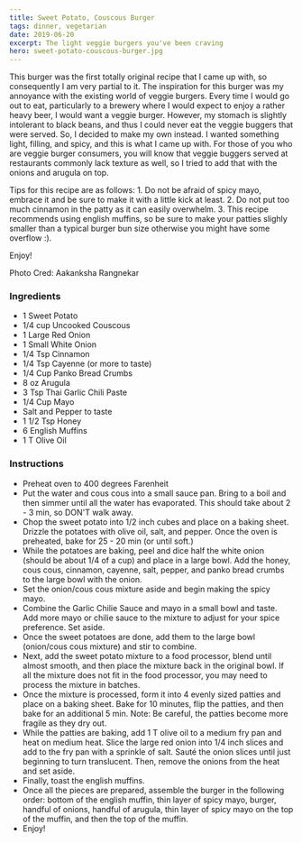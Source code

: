 ```yaml
---
title: Sweet Potato, Couscous Burger
tags: dinner, vegetarian
date: 2019-06-20
excerpt: The light veggie burgers you've been craving
hero: sweet-potato-couscous-burger.jpg
---
```

<div>
This burger was the first totally original recipe that I came up with, so consequently I am very partial to it. The inspiration for this burger was my annoyance with the existing world of veggie burgers. Every time I would go out to eat, particularly to a brewery where I would expect to enjoy a rather heavy beer, I would want a veggie burger. However, my stomach is slightly intolerant to black beans, and thus I could never eat the veggie buggers that were served. So, I decided to make my own instead. I wanted something light, filling, and spicy, and this is what I came up with. For those of you who are veggie burger consumers, you will know that veggie buggers served at restaurants commonly lack texture as well, so I tried to add that with the onions and arugula on top. 

Tips for this recipe are as follows: 1. Do not be afraid of spicy mayo, embrace it and be sure to make it with a little kick at least. 2. Do not put too much cinnamon in the patty as it can easily overwhelm. 3. This recipe recommends using english muffins, so be sure to make your patties slighly smaller than a typical burger bun size otherwise you might have some overflow :). 

Enjoy!

<p class="cred"> Photo Cred: Aakanksha Rangnekar</p>

</div>
<div class="list-row">
    <div class="list-column-1">
       <div class="list-card ingredients">
        <h3>Ingredients</h3>
          <ul>
            <li>1 Sweet Potato</li>
            <li>1/4 cup Uncooked Couscous</li>
            <li>1 Large Red Onion</li>
            <li>1 Small White Onion</li>
            <li>1/4 Tsp Cinnamon</li>
            <li>1/4 Tsp Cayenne (or more to taste)</li>
            <li>1/4 Cup Panko Bread Crumbs</li>
            <li>8 oz Arugula</li>
            <li>3 Tsp Thai Garlic Chili Paste</li>
            <li>1/4 Cup Mayo</li>
            <li>Salt and Pepper to taste</li>
            <li>1 1/2 Tsp Honey</li>
            <li>6 English Muffins</li>
            <li>1 T Olive Oil</li>
          </ul>
        </div>
    </div>
    <div class="list-column-2">
       <div class="list-card instructions">
        <h3>Instructions</h3>
          <ul>
          <li>Preheat oven to 400 degrees Farenheit</li>
          <li>Put the water and cous cous into a small sauce pan. Bring to a boil and then simmer until all the water has evaporated. This should take about 2 - 3 min, so DON'T walk away.</li>
          <li>Chop the sweet potato into 1/2 inch cubes and place on a baking sheet. Drizzle the potatoes with olive oil, salt, and pepper. Once the oven is preheated, bake for 25 - 20 min (or until soft.)</li>
          <li>While the potatoes are baking, peel and dice half the white onion (should be about 1/4 of a cup) and place in a large bowl. Add the honey, cous cous, cinnamon, cayenne, salt, pepper, and panko bread crumbs to the large bowl with the onion.</li>
          <li>Set the onion/cous cous mixture aside and begin making the spicy mayo.</li>
          <li>Combine the Garlic Chilie Sauce and mayo in a small bowl and taste. Add more mayo or chilie sauce to the mixture to adjust for your spice preference. Set aside.</li>
          <li>Once the sweet potatoes are done, add them to the large bowl (onion/cous cous mixture) and stir to combine.</li>
          <li>Next, add the sweet potato mixture to a food processor, blend until almost smooth, and then place the mixture back in the original bowl. If all the mixture does not fit in the food processor, you may need to process the mixture in batches.</li>
          <li>Once the mixture is processed, form it into 4 evenly sized patties and place on a baking sheet. Bake for 10 minutes, flip the patties, and then bake for an additional 5 min. Note: Be careful, the patties become more fragile as they dry out.</li>
          <li>While the patties are baking, add 1 T olive oil to a medium fry pan and heat on medium heat. Slice the large red onion into 1/4 inch slices and add to the fry pan with a sprinkle of salt.  Sauté the onion slices until just beginning to turn translucent. Then, remove the onions from the heat and set aside. </li>
          <li>Finally, toast the english muffins.</li>
          <li>Once all the pieces are prepared, assemble the burger in the following order: bottom of the english muffin, thin layer of spicy mayo, burger, handful of onions, handful of arugula, thin layer of spicy mayo on the top of the muffin, and then the top of the muffin.</li>
          <li>Enjoy!</li>
        </ul>
       </div>
    </div>
</div>
